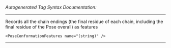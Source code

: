 _Autogenerated Tag Syntax Documentation:_

---
Records all the chain endings (the final residue of each chain, including the final residue of the Pose overall) as features

```
<PoseConformationFeatures name="(string)" />
```



---
